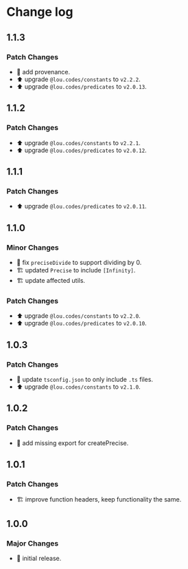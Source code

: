 # Change log

## 1.1.3

### Patch Changes

-   🔧 add provenance.
-   ⬆️ upgrade `@lou.codes/constants` to `v2.2.2`.
-   ⬆️ upgrade `@lou.codes/predicates` to `v2.0.13`.

## 1.1.2

### Patch Changes

-   ⬆️ upgrade `@lou.codes/constants` to `v2.2.1`.
-   ⬆️ upgrade `@lou.codes/predicates` to `v2.0.12`.

## 1.1.1

### Patch Changes

-   ⬆️ upgrade `@lou.codes/predicates` to `v2.0.11`.

## 1.1.0

### Minor Changes

-   🐛 fix `preciseDivide` to support dividing by 0.
-   🏗️ updated `Precise` to include `[Infinity]`.
-   🏗️ update affected utils.

### Patch Changes

-   ⬆️ upgrade `@lou.codes/constants` to `v2.2.0`.
-   ⬆️ upgrade `@lou.codes/predicates` to `v2.0.10`.

## 1.0.3

### Patch Changes

-   🔧 update `tsconfig.json` to only include `.ts` files.
-   ⬆️ upgrade `@lou.codes/constants` to `v2.1.0`.

## 1.0.2

### Patch Changes

-   🐛 add missing export for createPrecise.

## 1.0.1

### Patch Changes

-   🏗️ improve function headers, keep functionality the same.

## 1.0.0

### Major Changes

-   🎉 initial release.
